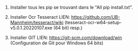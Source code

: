 

1. Installer tous les pip se trouvant dans le "All pip install.txt".


2. Installer Ocr Tesseract     LIEN: https://github.com/UB-Mannheim/tesseract/wiki
                                    (tesseract-ocr-w64-setup-v5.0.1.20220107.exe (64 bit) resp.)

3. Installer GIT               LIEN: https://git-scm.com/download/win                
                                    (Configuration de Git pour Windows 64 bits)









